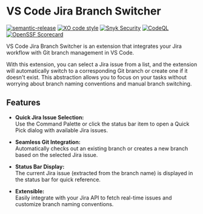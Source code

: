 # VS Code Jira Branch Switcher
[![semantic-release](https://img.shields.io/badge/%20%20%F0%9F%93%A6%F0%9F%9A%80-semantic--release-e10079.svg)](https://github.com/semantic-release/semantic-release)
[![XO code style](https://shields.io/badge/code_style-5ed9c7?logo=xo&labelColor=gray)](https://github.com/xojs/xo)
[![Snyk Security](../../actions/workflows/snyk-security.yml/badge.svg)](../../actions/workflows/snyk-security.yml)
[![CodeQL](../../actions/workflows/codeql.yml/badge.svg)](../../actions/workflows/codeql.yml)
[![OpenSSF Scorecard](https://api.securityscorecards.dev/projects/github.com/tomerh2001/vscode-jira-branches/badge)](https://securityscorecards.dev/viewer/?uri=github.com/tomerh2001/vscode-jira-branches)

VS Code Jira Branch Switcher is an extension that integrates your Jira workflow with Git branch management in VS Code.

With this extension, you can select a Jira issue from a list, and the extension will automatically switch to a corresponding Git branch or create one if it doesn't exist.
This abstraction allows you to focus on your tasks without worrying about branch naming conventions and manual branch switching.

## Features

- **Quick Jira Issue Selection:**  
  Use the Command Palette or click the status bar item to open a Quick Pick dialog with available Jira issues.

- **Seamless Git Integration:**  
  Automatically checks out an existing branch or creates a new branch based on the selected Jira issue.

- **Status Bar Display:**  
  The current Jira issue (extracted from the branch name) is displayed in the status bar for quick reference.

- **Extensible:**  
  Easily integrate with your Jira API to fetch real-time issues and customize branch naming conventions.
